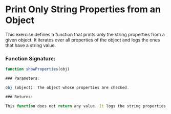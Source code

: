 # Print Only String Properties from an Object

This exercise defines a function that prints only the string properties from a given object. It iterates over all properties of the object and logs the ones that have a string value.

### Function Signature:
```javascript
function showProperties(obj)

### Parameters:

obj (object): The object whose properties are checked.

### Returns:

This function does not return any value. It logs the string properties and their values to the console.